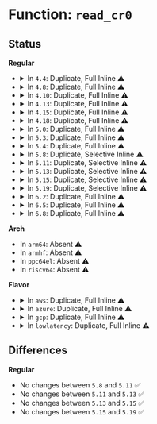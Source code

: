 # Function: <code>read_cr0</code>

## Status
<b>Regular</b>
<ul>
<li>
<details>
<summary>In <code>4.4</code>: Duplicate, Full Inline ⚠️</summary>

**Collision:** Static Duplication

**Inline:** Full

**Transformation:** False

**Instances:**

```
In arch/x86/xen/enlighten.c (ffffffff8101cd6c)
Location: arch/x86/include/asm/paravirt.h:59
Inline: True
```
```
In arch/x86/kernel/process_64.c (ffffffff8102d2bf)
Location: arch/x86/include/asm/paravirt.h:59
Inline: True
Inline callers:
  - arch/x86/kernel/process_64.c:__show_regs
  - arch/x86/kernel/process_64.c:__switch_to
```
```
In arch/x86/kernel/fpu/init.c (ffffffff810398c1)
Location: arch/x86/include/asm/paravirt.h:59
Inline: True
Inline callers:
  - arch/x86/kernel/fpu/init.c:fpu__init_cpu_ctx_switch
  - arch/x86/kernel/fpu/init.c:fpu__init_cpu_generic
  - arch/x86/kernel/fpu/init.c:fpu__init_system
```
```
In arch/x86/kernel/fpu/bugs.c (ffffffff81f699ae)
Location: arch/x86/include/asm/paravirt.h:59
Inline: True
Inline callers:
  - arch/x86/kernel/fpu/bugs.c:fpu__init_check_bugs
```
```
In arch/x86/kernel/fpu/core.c (ffffffff810399b8)
Location: arch/x86/include/asm/paravirt.h:59
Inline: True
Inline callers:
  - arch/x86/kernel/fpu/core.c:irq_fpu_usable
  - arch/x86/kernel/fpu/core.c:__kernel_fpu_end
  - arch/x86/kernel/fpu/core.c:fpu__drop
```
```
In arch/x86/kernel/cpu/mtrr/generic.c (ffffffff8104c048)
Location: arch/x86/include/asm/paravirt.h:59
Inline: True
Inline callers:
  - arch/x86/kernel/cpu/mtrr/generic.c:prepare_set
  - arch/x86/kernel/cpu/mtrr/generic.c:post_set
```
```
In arch/x86/kernel/acpi/sleep.c (ffffffff8104fb34)
Location: arch/x86/include/asm/paravirt.h:59
Inline: True
Inline callers:
  - arch/x86/kernel/acpi/sleep.c:x86_acpi_suspend_lowlevel
```
```
In arch/x86/power/cpu.c (ffffffff816fafeb)
Location: arch/x86/include/asm/paravirt.h:59
Inline: True
Inline callers:
  - arch/x86/power/cpu.c:save_processor_state
```
</details>
</li>
<li>
<details>
<summary>In <code>4.8</code>: Duplicate, Full Inline ⚠️</summary>

**Collision:** Static Duplication

**Inline:** Full

**Transformation:** False

**Instances:**

```
In arch/x86/xen/enlighten.c (ffffffff8101bf8c)
Location: arch/x86/include/asm/paravirt.h:49
Inline: True
```
```
In arch/x86/kernel/process_64.c (ffffffff8102c9ee)
Location: arch/x86/include/asm/paravirt.h:49
Inline: True
Inline callers:
  - arch/x86/kernel/process_64.c:__switch_to
  - arch/x86/kernel/process_64.c:__show_regs
```
```
In arch/x86/kernel/fpu/init.c (ffffffff81f9169c)
Location: arch/x86/include/asm/paravirt.h:49
Inline: True
Inline callers:
  - arch/x86/kernel/fpu/init.c:fpu__init_system
  - arch/x86/kernel/fpu/init.c:fpu__init_cpu_generic
  - arch/x86/kernel/fpu/init.c:fpu__init_cpu_ctx_switch
```
```
In arch/x86/kernel/fpu/bugs.c (ffffffff81f91899)
Location: arch/x86/include/asm/paravirt.h:49
Inline: True
Inline callers:
  - arch/x86/kernel/fpu/bugs.c:fpu__init_check_bugs
```
```
In arch/x86/kernel/fpu/core.c (ffffffff8103996b)
Location: arch/x86/include/asm/paravirt.h:49
Inline: True
Inline callers:
  - arch/x86/kernel/fpu/core.c:fpu__drop
  - arch/x86/kernel/fpu/core.c:__kernel_fpu_end
  - arch/x86/kernel/fpu/core.c:irq_fpu_usable
```
```
In arch/x86/kernel/cpu/mtrr/generic.c (ffffffff8104c1d6)
Location: arch/x86/include/asm/paravirt.h:49
Inline: True
Inline callers:
  - arch/x86/kernel/cpu/mtrr/generic.c:post_set
  - arch/x86/kernel/cpu/mtrr/generic.c:prepare_set
```
```
In arch/x86/kernel/acpi/sleep.c (ffffffff8104fcae)
Location: arch/x86/include/asm/paravirt.h:49
Inline: True
Inline callers:
  - arch/x86/kernel/acpi/sleep.c:x86_acpi_suspend_lowlevel
```
```
In arch/x86/power/cpu.c (ffffffff817601ff)
Location: arch/x86/include/asm/paravirt.h:49
Inline: True
Inline callers:
  - arch/x86/power/cpu.c:save_processor_state
```
</details>
</li>
<li>
<details>
<summary>In <code>4.10</code>: Duplicate, Full Inline ⚠️</summary>

**Collision:** Static Duplication

**Inline:** Full

**Transformation:** False

**Instances:**

```
In arch/x86/xen/enlighten.c (ffffffff8101c79c)
Location: arch/x86/include/asm/paravirt.h:44
Inline: True
```
```
In arch/x86/kernel/process_64.c (ffffffff8102c28f)
Location: arch/x86/include/asm/paravirt.h:44
Inline: True
Inline callers:
  - arch/x86/kernel/process_64.c:__show_regs
```
```
In arch/x86/kernel/traps.c (ffffffff8102e116)
Location: arch/x86/include/asm/paravirt.h:44
Inline: True
Inline callers:
  - arch/x86/kernel/traps.c:do_device_not_available
```
```
In arch/x86/kernel/fpu/init.c (ffffffff81fcca35)
Location: arch/x86/include/asm/paravirt.h:44
Inline: True
Inline callers:
  - arch/x86/kernel/fpu/init.c:fpu__init_system
  - arch/x86/kernel/fpu/init.c:fpu__init_cpu_generic
```
```
In arch/x86/kernel/cpu/mtrr/generic.c (ffffffff8104e626)
Location: arch/x86/include/asm/paravirt.h:44
Inline: True
Inline callers:
  - arch/x86/kernel/cpu/mtrr/generic.c:post_set
  - arch/x86/kernel/cpu/mtrr/generic.c:prepare_set
```
```
In arch/x86/kernel/acpi/sleep.c (ffffffff810524ce)
Location: arch/x86/include/asm/paravirt.h:44
Inline: True
Inline callers:
  - arch/x86/kernel/acpi/sleep.c:x86_acpi_suspend_lowlevel
```
```
In arch/x86/power/cpu.c (ffffffff8178d1ff)
Location: arch/x86/include/asm/paravirt.h:44
Inline: True
Inline callers:
  - arch/x86/power/cpu.c:save_processor_state
```
</details>
</li>
<li>
<details>
<summary>In <code>4.13</code>: Duplicate, Full Inline ⚠️</summary>

**Collision:** Static Duplication

**Inline:** Full

**Transformation:** False

**Instances:**

```
In arch/x86/kernel/process_64.c (ffffffff8102a47f)
Location: arch/x86/include/asm/paravirt.h:44
Inline: True
Inline callers:
  - arch/x86/kernel/process_64.c:__show_regs
```
```
In arch/x86/kernel/traps.c (ffffffff8102c244)
Location: arch/x86/include/asm/paravirt.h:44
Inline: True
Inline callers:
  - arch/x86/kernel/traps.c:do_device_not_available
```
```
In arch/x86/kernel/fpu/init.c (ffffffff820ad22f)
Location: arch/x86/include/asm/paravirt.h:44
Inline: True
Inline callers:
  - arch/x86/kernel/fpu/init.c:fpu__init_system
  - arch/x86/kernel/fpu/init.c:fpu__init_cpu_generic
```
```
In arch/x86/kernel/cpu/mtrr/generic.c (ffffffff8104e596)
Location: arch/x86/include/asm/paravirt.h:44
Inline: True
Inline callers:
  - arch/x86/kernel/cpu/mtrr/generic.c:post_set
  - arch/x86/kernel/cpu/mtrr/generic.c:prepare_set
```
```
In arch/x86/kernel/acpi/sleep.c (ffffffff81051fee)
Location: arch/x86/include/asm/paravirt.h:44
Inline: True
Inline callers:
  - arch/x86/kernel/acpi/sleep.c:x86_acpi_suspend_lowlevel
```
```
In arch/x86/power/cpu.c (ffffffff817ab36f)
Location: arch/x86/include/asm/paravirt.h:44
Inline: True
Inline callers:
  - arch/x86/power/cpu.c:save_processor_state
```
</details>
</li>
<li>
<details>
<summary>In <code>4.15</code>: Duplicate, Full Inline ⚠️</summary>

**Collision:** Static Duplication

**Inline:** Full

**Transformation:** False

**Instances:**

```
In arch/x86/kernel/process_64.c (ffffffff8102b1e7)
Location: arch/x86/include/asm/paravirt.h:45
Inline: True
Inline callers:
  - arch/x86/kernel/process_64.c:__show_regs
```
```
In arch/x86/kernel/traps.c (ffffffff8102d156)
Location: arch/x86/include/asm/paravirt.h:45
Inline: True
Inline callers:
  - arch/x86/kernel/traps.c:do_device_not_available
```
```
In arch/x86/kernel/fpu/init.c (ffffffff826b3ac0)
Location: arch/x86/include/asm/paravirt.h:45
Inline: True
Inline callers:
  - arch/x86/kernel/fpu/init.c:fpu__init_system
  - arch/x86/kernel/fpu/init.c:fpu__init_cpu_generic
```
```
In arch/x86/kernel/cpu/mtrr/generic.c (ffffffff81051f06)
Location: arch/x86/include/asm/paravirt.h:45
Inline: True
Inline callers:
  - arch/x86/kernel/cpu/mtrr/generic.c:post_set
  - arch/x86/kernel/cpu/mtrr/generic.c:prepare_set
```
```
In arch/x86/kernel/acpi/sleep.c (ffffffff81055c5e)
Location: arch/x86/include/asm/paravirt.h:45
Inline: True
Inline callers:
  - arch/x86/kernel/acpi/sleep.c:x86_acpi_suspend_lowlevel
```
```
In arch/x86/power/cpu.c (ffffffff81822862)
Location: arch/x86/include/asm/paravirt.h:45
Inline: True
Inline callers:
  - arch/x86/power/cpu.c:save_processor_state
```
</details>
</li>
<li>
<details>
<summary>In <code>4.18</code>: Duplicate, Full Inline ⚠️</summary>

**Collision:** Static Duplication

**Inline:** Full

**Transformation:** False

**Instances:**

```
In arch/x86/kernel/process_64.c (ffffffff8102cf54)
Location: arch/x86/include/asm/paravirt.h:45
Inline: True
Inline callers:
  - arch/x86/kernel/process_64.c:__show_regs
```
```
In arch/x86/kernel/traps.c (ffffffff8102e135)
Location: arch/x86/include/asm/paravirt.h:45
Inline: True
Inline callers:
  - arch/x86/kernel/traps.c:do_device_not_available
```
```
In arch/x86/kernel/fpu/init.c (ffffffff826dd2a5)
Location: arch/x86/include/asm/paravirt.h:45
Inline: True
Inline callers:
  - arch/x86/kernel/fpu/init.c:fpu__init_system
  - arch/x86/kernel/fpu/init.c:fpu__init_cpu_generic
```
```
In arch/x86/kernel/cpu/mtrr/generic.c (ffffffff81054bb6)
Location: arch/x86/include/asm/paravirt.h:45
Inline: True
Inline callers:
  - arch/x86/kernel/cpu/mtrr/generic.c:post_set
  - arch/x86/kernel/cpu/mtrr/generic.c:prepare_set
```
```
In arch/x86/kernel/acpi/sleep.c (ffffffff81058ade)
Location: arch/x86/include/asm/paravirt.h:45
Inline: True
Inline callers:
  - arch/x86/kernel/acpi/sleep.c:x86_acpi_suspend_lowlevel
```
```
In arch/x86/power/cpu.c (ffffffff8186caa2)
Location: arch/x86/include/asm/paravirt.h:45
Inline: True
Inline callers:
  - arch/x86/power/cpu.c:save_processor_state
```
</details>
</li>
<li>
<details>
<summary>In <code>5.0</code>: Duplicate, Full Inline ⚠️</summary>

**Collision:** Static Duplication

**Inline:** Full

**Transformation:** False

**Instances:**

```
In arch/x86/kernel/process_64.c (ffffffff8102e1a2)
Location: arch/x86/include/asm/paravirt.h:107
Inline: True
Inline callers:
  - arch/x86/kernel/process_64.c:__show_regs
```
```
In arch/x86/kernel/traps.c (ffffffff8102f2a5)
Location: arch/x86/include/asm/paravirt.h:107
Inline: True
Inline callers:
  - arch/x86/kernel/traps.c:do_device_not_available
```
```
In arch/x86/kernel/fpu/init.c (ffffffff828936ed)
Location: arch/x86/include/asm/paravirt.h:107
Inline: True
Inline callers:
  - arch/x86/kernel/fpu/init.c:fpu__init_system
  - arch/x86/kernel/fpu/init.c:fpu__init_cpu_generic
```
```
In arch/x86/kernel/cpu/mtrr/generic.c (ffffffff81052276)
Location: arch/x86/include/asm/paravirt.h:107
Inline: True
Inline callers:
  - arch/x86/kernel/cpu/mtrr/generic.c:post_set
  - arch/x86/kernel/cpu/mtrr/generic.c:prepare_set
```
```
In arch/x86/kernel/acpi/sleep.c (ffffffff8105e71e)
Location: arch/x86/include/asm/paravirt.h:107
Inline: True
Inline callers:
  - arch/x86/kernel/acpi/sleep.c:x86_acpi_suspend_lowlevel
```
```
In arch/x86/power/cpu.c (ffffffff8188cab2)
Location: arch/x86/include/asm/paravirt.h:107
Inline: True
Inline callers:
  - arch/x86/power/cpu.c:save_processor_state
```
</details>
</li>
<li>
<details>
<summary>In <code>5.3</code>: Duplicate, Full Inline ⚠️</summary>

**Collision:** Static Duplication

**Inline:** Full

**Transformation:** False

**Instances:**

```
In arch/x86/kernel/process_64.c (ffffffff8102ff2b)
Location: arch/x86/include/asm/paravirt.h:107
Inline: True
Inline callers:
  - arch/x86/kernel/process_64.c:__show_regs
```
```
In arch/x86/kernel/traps.c (ffffffff81031095)
Location: arch/x86/include/asm/paravirt.h:107
Inline: True
Inline callers:
  - arch/x86/kernel/traps.c:do_device_not_available
```
```
In arch/x86/kernel/fpu/init.c (ffffffff828aad15)
Location: arch/x86/include/asm/paravirt.h:107
Inline: True
Inline callers:
  - arch/x86/kernel/fpu/init.c:fpu__init_system
  - arch/x86/kernel/fpu/init.c:fpu__init_cpu_generic
```
```
In arch/x86/kernel/cpu/mtrr/generic.c (ffffffff81055376)
Location: arch/x86/include/asm/paravirt.h:107
Inline: True
Inline callers:
  - arch/x86/kernel/cpu/mtrr/generic.c:post_set
  - arch/x86/kernel/cpu/mtrr/generic.c:prepare_set
```
```
In arch/x86/kernel/acpi/sleep.c (ffffffff81061b1e)
Location: arch/x86/include/asm/paravirt.h:107
Inline: True
Inline callers:
  - arch/x86/kernel/acpi/sleep.c:x86_acpi_suspend_lowlevel
```
```
In arch/x86/power/cpu.c (ffffffff818d7422)
Location: arch/x86/include/asm/paravirt.h:107
Inline: True
```
</details>
</li>
<li>
<details>
<summary>In <code>5.4</code>: Duplicate, Full Inline ⚠️</summary>

**Collision:** Static Duplication

**Inline:** Full

**Transformation:** False

**Instances:**

```
In arch/x86/kernel/process_64.c (ffffffff8103088b)
Location: arch/x86/include/asm/paravirt.h:107
Inline: True
Inline callers:
  - arch/x86/kernel/process_64.c:__show_regs
```
```
In arch/x86/kernel/traps.c (ffffffff81031955)
Location: arch/x86/include/asm/paravirt.h:107
Inline: True
Inline callers:
  - arch/x86/kernel/traps.c:do_device_not_available
```
```
In arch/x86/kernel/fpu/init.c (ffffffff828add85)
Location: arch/x86/include/asm/paravirt.h:107
Inline: True
Inline callers:
  - arch/x86/kernel/fpu/init.c:fpu__init_system
  - arch/x86/kernel/fpu/init.c:fpu__init_cpu_generic
```
```
In arch/x86/kernel/cpu/mtrr/generic.c (ffffffff81055c76)
Location: arch/x86/include/asm/paravirt.h:107
Inline: True
Inline callers:
  - arch/x86/kernel/cpu/mtrr/generic.c:post_set
  - arch/x86/kernel/cpu/mtrr/generic.c:prepare_set
```
```
In arch/x86/kernel/acpi/sleep.c (ffffffff810623ce)
Location: arch/x86/include/asm/paravirt.h:107
Inline: True
Inline callers:
  - arch/x86/kernel/acpi/sleep.c:x86_acpi_suspend_lowlevel
```
```
In arch/x86/power/cpu.c (ffffffff81909ab2)
Location: arch/x86/include/asm/paravirt.h:107
Inline: True
Inline callers:
  - arch/x86/power/cpu.c:save_processor_state
```
</details>
</li>
<li>
<details>
<summary>In <code>5.8</code>: Duplicate, Selective Inline ⚠️</summary>

```c
long unsigned int read_cr0();
```

**Collision:** Static Duplication

**Inline:** Selective

**Transformation:** False

**Instances:**

```
In arch/x86/kernel/process_64.c (ffffffff81032eb6)
Location: arch/x86/include/asm/paravirt.h:113
Inline: True
Inline callers:
  - arch/x86/kernel/process_64.c:__show_regs
```
```
In arch/x86/kernel/traps.c (ffffffff81bbd925)
Location: arch/x86/include/asm/paravirt.h:113
Inline: True
Inline callers:
  - arch/x86/kernel/traps.c:exc_device_not_available
```
```
In arch/x86/kernel/fpu/init.c (ffffffff810411e1)
Location: arch/x86/include/asm/paravirt.h:113
Inline: True
Inline callers:
  - arch/x86/kernel/fpu/init.c:fpu__init_cpu_generic
```
```
In arch/x86/kernel/cpu/mtrr/generic.c (ffffffff8105add4)
Location: arch/x86/include/asm/paravirt.h:113
Inline: True
Inline callers:
  - arch/x86/kernel/cpu/mtrr/generic.c:post_set
  - arch/x86/kernel/cpu/mtrr/generic.c:prepare_set
```
```
In arch/x86/kernel/acpi/sleep.c (ffffffff810683ac)
Location: arch/x86/include/asm/paravirt.h:113
Inline: True
Inline callers:
  - arch/x86/kernel/acpi/sleep.c:x86_acpi_suspend_lowlevel
```
```
In arch/x86/power/cpu.c (ffffffff81bba1e2)
Location: arch/x86/include/asm/paravirt.h:113
Inline: True
```
**Symbols:**

```
ffffffff81041190-ffffffff8104119d: read_cr0 (STB_LOCAL)
```
</details>
</li>
<li>
<details>
<summary>In <code>5.11</code>: Duplicate, Selective Inline ⚠️</summary>

```c
long unsigned int read_cr0();
```

**Collision:** Static Duplication

**Inline:** Selective

**Transformation:** False

**Instances:**

```
In arch/x86/kernel/process_64.c (ffffffff81bd30d3)
Location: arch/x86/include/asm/paravirt.h:113
Inline: True
Inline callers:
  - arch/x86/kernel/process_64.c:__show_regs
```
```
In arch/x86/kernel/traps.c (ffffffff81c36087)
Location: arch/x86/include/asm/paravirt.h:113
Inline: True
Inline callers:
  - arch/x86/kernel/traps.c:exc_device_not_available
```
```
In arch/x86/kernel/fpu/init.c (ffffffff810410b1)
Location: arch/x86/include/asm/paravirt.h:113
Inline: True
Inline callers:
  - arch/x86/kernel/fpu/init.c:fpu__init_cpu_generic
```
```
In arch/x86/kernel/cpu/mtrr/generic.c (ffffffff81059934)
Location: arch/x86/include/asm/paravirt.h:113
Inline: True
Inline callers:
  - arch/x86/kernel/cpu/mtrr/generic.c:post_set
  - arch/x86/kernel/cpu/mtrr/generic.c:prepare_set
```
```
In arch/x86/kernel/acpi/sleep.c (ffffffff8106a08c)
Location: arch/x86/include/asm/paravirt.h:113
Inline: True
Inline callers:
  - arch/x86/kernel/acpi/sleep.c:x86_acpi_suspend_lowlevel
```
```
In arch/x86/power/cpu.c (ffffffff81bcea57)
Location: arch/x86/include/asm/paravirt.h:113
Inline: True
```
**Symbols:**

```
ffffffff81041060-ffffffff8104106d: read_cr0 (STB_LOCAL)
```
</details>
</li>
<li>
<details>
<summary>In <code>5.13</code>: Duplicate, Selective Inline ⚠️</summary>

```c
long unsigned int read_cr0();
```

**Collision:** Static Duplication

**Inline:** Selective

**Transformation:** False

**Instances:**

```
In arch/x86/kernel/process_64.c (ffffffff81bc54c3)
Location: arch/x86/include/asm/paravirt.h:126
Inline: True
Inline callers:
  - arch/x86/kernel/process_64.c:__show_regs
```
```
In arch/x86/kernel/traps.c (ffffffff81c28527)
Location: arch/x86/include/asm/paravirt.h:126
Inline: True
Inline callers:
  - arch/x86/kernel/traps.c:exc_device_not_available
```
```
In arch/x86/kernel/fpu/init.c (ffffffff81042a9c)
Location: arch/x86/include/asm/paravirt.h:126
Inline: True
Inline callers:
  - arch/x86/kernel/fpu/init.c:fpu__init_cpu_generic
Direct callers:
  - arch/x86/kernel/fpu/init.c:fpu__init_system
```
```
In arch/x86/kernel/cpu/mtrr/generic.c (ffffffff8105a2b4)
Location: arch/x86/include/asm/paravirt.h:126
Inline: True
Inline callers:
  - arch/x86/kernel/cpu/mtrr/generic.c:post_set
  - arch/x86/kernel/cpu/mtrr/generic.c:prepare_set
```
```
In arch/x86/kernel/acpi/sleep.c (ffffffff8106ab5c)
Location: arch/x86/include/asm/paravirt.h:126
Inline: True
Inline callers:
  - arch/x86/kernel/acpi/sleep.c:x86_acpi_suspend_lowlevel
```
```
In drivers/iommu/intel/pasid.c (ffffffff81796d67)
Location: arch/x86/include/asm/paravirt.h:126
Inline: True
Inline callers:
  - drivers/iommu/intel/pasid.c:intel_pasid_setup_first_level
```
```
In arch/x86/power/cpu.c (ffffffff81bc2407)
Location: arch/x86/include/asm/paravirt.h:126
Inline: True
```
**Symbols:**

```
ffffffff81042a50-ffffffff81042a5d: read_cr0 (STB_LOCAL)
```
</details>
</li>
<li>
<details>
<summary>In <code>5.15</code>: Duplicate, Selective Inline ⚠️</summary>

```c
long unsigned int read_cr0();
```

**Collision:** Static Duplication

**Inline:** Selective

**Transformation:** False

**Instances:**

```
In arch/x86/kernel/process_64.c (ffffffff81c980e3)
Location: arch/x86/include/asm/paravirt.h:126
Inline: True
Inline callers:
  - arch/x86/kernel/process_64.c:__show_regs
```
```
In arch/x86/kernel/traps.c (ffffffff81d46697)
Location: arch/x86/include/asm/paravirt.h:126
Inline: True
Inline callers:
  - arch/x86/kernel/traps.c:exc_device_not_available
```
```
In arch/x86/kernel/fpu/init.c (ffffffff81048e0c)
Location: arch/x86/include/asm/paravirt.h:126
Inline: True
Inline callers:
  - arch/x86/kernel/fpu/init.c:fpu__init_cpu_generic
Direct callers:
  - arch/x86/kernel/fpu/init.c:fpu__init_system
```
```
In arch/x86/kernel/cpu/mtrr/generic.c (ffffffff81063704)
Location: arch/x86/include/asm/paravirt.h:126
Inline: True
Inline callers:
  - arch/x86/kernel/cpu/mtrr/generic.c:post_set
  - arch/x86/kernel/cpu/mtrr/generic.c:prepare_set
```
```
In arch/x86/kernel/acpi/sleep.c (ffffffff810754bc)
Location: arch/x86/include/asm/paravirt.h:126
Inline: True
Inline callers:
  - arch/x86/kernel/acpi/sleep.c:x86_acpi_suspend_lowlevel
```
```
In drivers/iommu/intel/pasid.c (ffffffff8181ed1a)
Location: arch/x86/include/asm/paravirt.h:126
Inline: True
Inline callers:
  - drivers/iommu/intel/pasid.c:intel_pasid_setup_first_level
```
```
In arch/x86/power/cpu.c (ffffffff81c92a73)
Location: arch/x86/include/asm/paravirt.h:126
Inline: True
```
**Symbols:**

```
ffffffff81048dc0-ffffffff81048dcd: read_cr0 (STB_LOCAL)
```
</details>
</li>
<li>
<details>
<summary>In <code>5.19</code>: Duplicate, Selective Inline ⚠️</summary>

```c
long unsigned int read_cr0();
```

**Collision:** Static Duplication

**Inline:** Selective

**Transformation:** False

**Instances:**

```
In arch/x86/kernel/process_64.c (ffffffff81e47584)
Location: arch/x86/include/asm/paravirt.h:132
Inline: True
Inline callers:
  - arch/x86/kernel/process_64.c:__show_regs
```
```
In arch/x86/kernel/traps.c (ffffffff81f14994)
Location: arch/x86/include/asm/paravirt.h:132
Inline: True
Inline callers:
  - arch/x86/kernel/traps.c:exc_device_not_available
```
```
In arch/x86/kernel/fpu/init.c (ffffffff83459f51)
Location: arch/x86/include/asm/paravirt.h:132
Inline: True
Inline callers:
  - arch/x86/kernel/fpu/init.c:fpu__init_system
Direct callers:
  - arch/x86/kernel/fpu/init.c:fpu__init_system
```
```
In arch/x86/kernel/cpu/mtrr/generic.c (ffffffff810703a4)
Location: arch/x86/include/asm/paravirt.h:132
Inline: True
Inline callers:
  - arch/x86/kernel/cpu/mtrr/generic.c:post_set
  - arch/x86/kernel/cpu/mtrr/generic.c:prepare_set
```
```
In arch/x86/kernel/acpi/sleep.c (ffffffff81083f1c)
Location: arch/x86/include/asm/paravirt.h:132
Inline: True
Inline callers:
  - arch/x86/kernel/acpi/sleep.c:x86_acpi_suspend_lowlevel
```
```
In drivers/iommu/intel/pasid.c (ffffffff8195f049)
Location: arch/x86/include/asm/paravirt.h:132
Inline: True
Inline callers:
  - drivers/iommu/intel/pasid.c:intel_pasid_setup_first_level
```
```
In arch/x86/power/cpu.c (ffffffff81e423be)
Location: arch/x86/include/asm/paravirt.h:132
Inline: True
```
**Symbols:**

```
ffffffff81052140-ffffffff81052164: read_cr0 (STB_LOCAL)
```
</details>
</li>
<li>
<details>
<summary>In <code>6.2</code>: Duplicate, Full Inline ⚠️</summary>

**Collision:** Static Duplication

**Inline:** Full

**Transformation:** False

**Instances:**

```
In arch/x86/kernel/process_64.c (ffffffff8104a1d3)
Location: arch/x86/include/asm/paravirt.h:132
Inline: True
Inline callers:
  - arch/x86/kernel/process_64.c:__show_regs
```
```
In arch/x86/kernel/traps.c (ffffffff820bbd54)
Location: arch/x86/include/asm/paravirt.h:132
Inline: True
Inline callers:
  - arch/x86/kernel/traps.c:exc_device_not_available
```
```
In arch/x86/kernel/fpu/init.c (ffffffff83e79be9)
Location: arch/x86/include/asm/paravirt.h:132
Inline: True
Inline callers:
  - arch/x86/kernel/fpu/init.c:fpu__init_system
  - arch/x86/kernel/fpu/init.c:fpu__init_system
```
```
In arch/x86/kernel/cpu/cacheinfo.c (ffffffff8106ac58)
Location: arch/x86/include/asm/paravirt.h:132
Inline: True
Inline callers:
  - arch/x86/kernel/cpu/cacheinfo.c:cache_enable
  - arch/x86/kernel/cpu/cacheinfo.c:cache_disable
```
```
In arch/x86/kernel/acpi/sleep.c (ffffffff81096dac)
Location: arch/x86/include/asm/paravirt.h:132
Inline: True
Inline callers:
  - arch/x86/kernel/acpi/sleep.c:x86_acpi_suspend_lowlevel
```
```
In drivers/iommu/intel/pasid.c (ffffffff81ac6c7b)
Location: arch/x86/include/asm/paravirt.h:132
Inline: True
Inline callers:
  - drivers/iommu/intel/pasid.c:intel_pasid_setup_first_level
```
```
In arch/x86/power/cpu.c (ffffffff8201cd8e)
Location: arch/x86/include/asm/paravirt.h:132
Inline: True
```
</details>
</li>
<li>
<details>
<summary>In <code>6.5</code>: Duplicate, Full Inline ⚠️</summary>

**Collision:** Static Duplication

**Inline:** Full

**Transformation:** False

**Instances:**

```
In arch/x86/kernel/process_64.c (ffffffff8104aa13)
Location: arch/x86/include/asm/paravirt.h:132
Inline: True
Inline callers:
  - arch/x86/kernel/process_64.c:__show_regs
```
```
In arch/x86/kernel/traps.c (ffffffff8213d484)
Location: arch/x86/include/asm/paravirt.h:132
Inline: True
Inline callers:
  - arch/x86/kernel/traps.c:exc_device_not_available
```
```
In arch/x86/kernel/fpu/init.c (ffffffff8369c309)
Location: arch/x86/include/asm/paravirt.h:132
Inline: True
Inline callers:
  - arch/x86/kernel/fpu/init.c:fpu__init_system
  - arch/x86/kernel/fpu/init.c:fpu__init_system
```
```
In arch/x86/kernel/cpu/cacheinfo.c (ffffffff8106c5c8)
Location: arch/x86/include/asm/paravirt.h:132
Inline: True
Inline callers:
  - arch/x86/kernel/cpu/cacheinfo.c:cache_enable
  - arch/x86/kernel/cpu/cacheinfo.c:cache_disable
```
```
In arch/x86/kernel/acpi/sleep.c (ffffffff81099ecc)
Location: arch/x86/include/asm/paravirt.h:132
Inline: True
Inline callers:
  - arch/x86/kernel/acpi/sleep.c:x86_acpi_suspend_lowlevel
```
```
In arch/x86/power/cpu.c (ffffffff8209d41e)
Location: arch/x86/include/asm/paravirt.h:132
Inline: True
```
</details>
</li>
<li>
<details>
<summary>In <code>6.8</code>: Duplicate, Full Inline ⚠️</summary>

**Collision:** Static Duplication

**Inline:** Full

**Transformation:** False

**Instances:**

```
In arch/x86/kernel/process_64.c (ffffffff81051c83)
Location: arch/x86/include/asm/paravirt.h:136
Inline: True
Inline callers:
  - arch/x86/kernel/process_64.c:__show_regs
```
```
In arch/x86/kernel/traps.c (ffffffff8221f4a4)
Location: arch/x86/include/asm/paravirt.h:136
Inline: True
Inline callers:
  - arch/x86/kernel/traps.c:exc_device_not_available
```
```
In arch/x86/kernel/fpu/init.c (ffffffff838cbfe9)
Location: arch/x86/include/asm/paravirt.h:136
Inline: True
Inline callers:
  - arch/x86/kernel/fpu/init.c:fpu__init_system
  - arch/x86/kernel/fpu/init.c:fpu__init_system
```
```
In arch/x86/kernel/cpu/cacheinfo.c (ffffffff81073818)
Location: arch/x86/include/asm/paravirt.h:136
Inline: True
Inline callers:
  - arch/x86/kernel/cpu/cacheinfo.c:cache_enable
  - arch/x86/kernel/cpu/cacheinfo.c:cache_disable
```
```
In arch/x86/kernel/acpi/sleep.c (ffffffff810a16fc)
Location: arch/x86/include/asm/paravirt.h:136
Inline: True
Inline callers:
  - arch/x86/kernel/acpi/sleep.c:x86_acpi_suspend_lowlevel
```
```
In arch/x86/power/cpu.c (ffffffff82174c1e)
Location: arch/x86/include/asm/paravirt.h:136
Inline: True
```
</details>
</li>
</ul>
<b>Arch</b>
<ul>
<li>
In <code>arm64</code>: Absent ⚠️
</li>
<li>
In <code>armhf</code>: Absent ⚠️
</li>
<li>
In <code>ppc64el</code>: Absent ⚠️
</li>
<li>
In <code>riscv64</code>: Absent ⚠️
</li>
</ul>
<b>Flavor</b>
<ul>
<li>
<details>
<summary>In <code>aws</code>: Duplicate, Full Inline ⚠️</summary>

**Collision:** Static Duplication

**Inline:** Full

**Transformation:** False

**Instances:**

```
In arch/x86/kernel/process_64.c (ffffffff810309eb)
Location: arch/x86/include/asm/paravirt.h:107
Inline: True
Inline callers:
  - arch/x86/kernel/process_64.c:__show_regs
```
```
In arch/x86/kernel/traps.c (ffffffff81031ab5)
Location: arch/x86/include/asm/paravirt.h:107
Inline: True
Inline callers:
  - arch/x86/kernel/traps.c:do_device_not_available
```
```
In arch/x86/kernel/fpu/init.c (ffffffff8289bda4)
Location: arch/x86/include/asm/paravirt.h:107
Inline: True
Inline callers:
  - arch/x86/kernel/fpu/init.c:fpu__init_system
  - arch/x86/kernel/fpu/init.c:fpu__init_cpu_generic
```
```
In arch/x86/kernel/cpu/mtrr/generic.c (ffffffff810557f6)
Location: arch/x86/include/asm/paravirt.h:107
Inline: True
Inline callers:
  - arch/x86/kernel/cpu/mtrr/generic.c:post_set
  - arch/x86/kernel/cpu/mtrr/generic.c:prepare_set
```
```
In arch/x86/kernel/acpi/sleep.c (ffffffff81061f4e)
Location: arch/x86/include/asm/paravirt.h:107
Inline: True
Inline callers:
  - arch/x86/kernel/acpi/sleep.c:x86_acpi_suspend_lowlevel
```
```
In arch/x86/power/cpu.c (ffffffff818a8e72)
Location: arch/x86/include/asm/paravirt.h:107
Inline: True
Inline callers:
  - arch/x86/power/cpu.c:save_processor_state
```
</details>
</li>
<li>
<details>
<summary>In <code>azure</code>: Duplicate, Full Inline ⚠️</summary>

**Collision:** Static Duplication

**Inline:** Full

**Transformation:** False

**Instances:**

```
In arch/x86/kernel/process_64.c (ffffffff8102047e)
Location: arch/x86/include/asm/special_insns.h:143
Inline: True
Inline callers:
  - arch/x86/kernel/process_64.c:__show_regs
```
```
In arch/x86/kernel/traps.c (ffffffff810215a5)
Location: arch/x86/include/asm/special_insns.h:143
Inline: True
Inline callers:
  - arch/x86/kernel/traps.c:do_device_not_available
```
```
In arch/x86/kernel/fpu/init.c (ffffffff82894048)
Location: arch/x86/include/asm/special_insns.h:143
Inline: True
Inline callers:
  - arch/x86/kernel/fpu/init.c:fpu__init_system
  - arch/x86/kernel/fpu/init.c:fpu__init_cpu_generic
```
```
In arch/x86/kernel/cpu/mtrr/generic.c (ffffffff81045936)
Location: arch/x86/include/asm/special_insns.h:143
Inline: True
Inline callers:
  - arch/x86/kernel/cpu/mtrr/generic.c:post_set
  - arch/x86/kernel/cpu/mtrr/generic.c:prepare_set
```
```
In arch/x86/kernel/acpi/sleep.c (ffffffff8105230d)
Location: arch/x86/include/asm/special_insns.h:143
Inline: True
Inline callers:
  - arch/x86/kernel/acpi/sleep.c:x86_acpi_suspend_lowlevel
```
```
In arch/x86/power/cpu.c (ffffffff81863614)
Location: arch/x86/include/asm/special_insns.h:143
Inline: True
Inline callers:
  - arch/x86/power/cpu.c:save_processor_state
```
</details>
</li>
<li>
<details>
<summary>In <code>gcp</code>: Duplicate, Full Inline ⚠️</summary>

**Collision:** Static Duplication

**Inline:** Full

**Transformation:** False

**Instances:**

```
In arch/x86/kernel/process_64.c (ffffffff8103084b)
Location: arch/x86/include/asm/paravirt.h:107
Inline: True
Inline callers:
  - arch/x86/kernel/process_64.c:__show_regs
```
```
In arch/x86/kernel/traps.c (ffffffff81031915)
Location: arch/x86/include/asm/paravirt.h:107
Inline: True
Inline callers:
  - arch/x86/kernel/traps.c:do_device_not_available
```
```
In arch/x86/kernel/fpu/init.c (ffffffff828aed67)
Location: arch/x86/include/asm/paravirt.h:107
Inline: True
Inline callers:
  - arch/x86/kernel/fpu/init.c:fpu__init_system
  - arch/x86/kernel/fpu/init.c:fpu__init_cpu_generic
```
```
In arch/x86/kernel/cpu/mtrr/generic.c (ffffffff81055c26)
Location: arch/x86/include/asm/paravirt.h:107
Inline: True
Inline callers:
  - arch/x86/kernel/cpu/mtrr/generic.c:post_set
  - arch/x86/kernel/cpu/mtrr/generic.c:prepare_set
```
```
In arch/x86/kernel/acpi/sleep.c (ffffffff8106236e)
Location: arch/x86/include/asm/paravirt.h:107
Inline: True
Inline callers:
  - arch/x86/kernel/acpi/sleep.c:x86_acpi_suspend_lowlevel
```
```
In arch/x86/power/cpu.c (ffffffff818fa4d2)
Location: arch/x86/include/asm/paravirt.h:107
Inline: True
Inline callers:
  - arch/x86/power/cpu.c:save_processor_state
```
</details>
</li>
<li>
<details>
<summary>In <code>lowlatency</code>: Duplicate, Full Inline ⚠️</summary>

**Collision:** Static Duplication

**Inline:** Full

**Transformation:** False

**Instances:**

```
In arch/x86/kernel/process_64.c (ffffffff810316db)
Location: arch/x86/include/asm/paravirt.h:107
Inline: True
Inline callers:
  - arch/x86/kernel/process_64.c:__show_regs
```
```
In arch/x86/kernel/traps.c (ffffffff810327d5)
Location: arch/x86/include/asm/paravirt.h:107
Inline: True
Inline callers:
  - arch/x86/kernel/traps.c:do_device_not_available
```
```
In arch/x86/kernel/fpu/init.c (ffffffff828aed95)
Location: arch/x86/include/asm/paravirt.h:107
Inline: True
Inline callers:
  - arch/x86/kernel/fpu/init.c:fpu__init_system
  - arch/x86/kernel/fpu/init.c:fpu__init_cpu_generic
```
```
In arch/x86/kernel/cpu/mtrr/generic.c (ffffffff810570c6)
Location: arch/x86/include/asm/paravirt.h:107
Inline: True
Inline callers:
  - arch/x86/kernel/cpu/mtrr/generic.c:post_set
  - arch/x86/kernel/cpu/mtrr/generic.c:prepare_set
```
```
In arch/x86/kernel/acpi/sleep.c (ffffffff8106392e)
Location: arch/x86/include/asm/paravirt.h:107
Inline: True
Inline callers:
  - arch/x86/kernel/acpi/sleep.c:x86_acpi_suspend_lowlevel
```
```
In arch/x86/power/cpu.c (ffffffff8191b632)
Location: arch/x86/include/asm/paravirt.h:107
Inline: True
Inline callers:
  - arch/x86/power/cpu.c:save_processor_state
```
</details>
</li>
</ul>

## Differences
<b>Regular</b>
<ul>
<li>
No changes between <code>5.8</code> and <code>5.11</code> ✅
</li>
<li>
No changes between <code>5.11</code> and <code>5.13</code> ✅
</li>
<li>
No changes between <code>5.13</code> and <code>5.15</code> ✅
</li>
<li>
No changes between <code>5.15</code> and <code>5.19</code> ✅
</li>
</ul>
